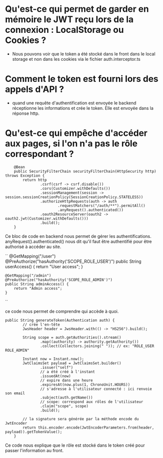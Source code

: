 # Qu'est-ce qui permet de garder en mémoire le JWT reçu lors de la connexion : LocalStorage ou Cookies ?

- Nous pouvons voir que le token a été stocké dans le front dans le local storage et non dans les cookies via le fichier auth.interceptor.ts

# Comment le token est fourni lors des appels d'API ?

- quand une requête d'authentification est envoyée le backend réceptionne les informations et crée le token. Elle est envoyée dans la réponse http.

# Qu'est-ce qui empêche d'accéder aux pages, si l'on n'a pas le rôle correspondant ?

```
    @Bean
    public SecurityFilterChain securityFilterChain(HttpSecurity http) throws Exception {
        return http
                .csrf(csrf -> csrf.disable())
                .cors(Customizer.withDefaults())
                .sessionManagement(session -> session.sessionCreationPolicy(SessionCreationPolicy.STATELESS))
                .authorizeHttpRequests(auth -> auth
                        .requestMatchers("/auth/**").permitAll()
                        .anyRequest().authenticated())
                .oauth2ResourceServer(oauth2 -> oauth2.jwt(Customizer.withDefaults()))
                .build();
    }
```

Ce bloc de code en backend nous permet de gérer les authentifications. anyRequest().authenticated() nous dit qu'il faut être authentifié pour être authorisé à accéder au site.

``
    @GetMapping("/user")
    @PreAuthorize("hasAuthority('SCOPE_ROLE_USER')")
    public String userAccess() {
        return "User access";
    }

    @GetMapping("/admin")
    @PreAuthorize("hasAuthority('SCOPE_ROLE_ADMIN')")
    public String adminAccess() {
        return "Admin access";
    }
``

ce code nous permet de comprendre qui accède à quoi.


```
public String generateToken(Authentication auth) {
        // crée l'en-tête
        JwsHeader header = JwsHeader.with(() -> "HS256").build();

        String scope = auth.getAuthorities().stream()
                .map((authority) -> authority.getAuthority())
                .collect(Collectors.joining(" ")); // ex: "ROLE_USER ROLE_ADMIN"

        Instant now = Instant.now();
        JwtClaimsSet payload = JwtClaimsSet.builder()
                .issuer("self")
                // a été créé à l'instant
                .issuedAt(now)
                // expire dans une heure
                .expiresAt(now.plus(1, ChronoUnit.HOURS))
                // s'adresse à l'utilisateur connecté : ici renvoie son email
                .subject(auth.getName())
                // scope: correspond aux rôles de l'utilisateur
                .claim("scope", scope)
                .build();

        // la signature sera générée par la méthode encode du JwtEncoder
        return this.encoder.encode(JwtEncoderParameters.from(header, payload)).getTokenValue();
    }
```

Ce code nous explique que le rôle est stocké dans le token créé pour passer l'information au front.